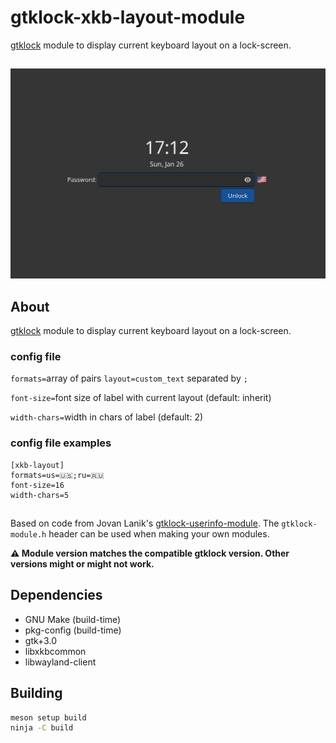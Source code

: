 # gtklock-xkb-layout-module
[gtklock](https://github.com/jovanlanik/gtklock) module to display current keyboard layout on a lock-screen.
##
![image](assets/screenshot.webp)
## About
[gtklock](https://github.com/jovanlanik/gtklock) module to display current keyboard layout on a lock-screen.

### config file
`formats=`array of pairs `layout=custom_text` separated by `;`

`font-size=`font size of label with current layout (default: inherit)

`width-chars=`width in chars of label (default: 2)

### config file examples
```
[xkb-layout]
formats=us=🇺🇸;ru=🇷🇺
font-size=16
width-chars=5
```
##
Based on code from Jovan Lanik's [gtklock-userinfo-module](https://github.com/jovanlanik/gtklock-userinfo-module).
The `gtklock-module.h` header can be used when making your own modules.

__⚠️ Module version matches the compatible gtklock version. Other versions might or might not work.__
## Dependencies
- GNU Make (build-time)
- pkg-config (build-time)
- gtk+3.0
- libxkbcommon
- libwayland-client

## Building
```bash
meson setup build
ninja -C build
```
